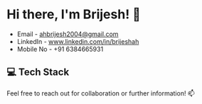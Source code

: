 # Hi there, I'm Brijesh! 👋

- Email - ahbrijesh2004@gmail.com
- LinkedIn - www.linkedin.com/in/brijeshah
- Mobile No - +91 6384665931

## 💻 Tech Stack


Feel free to reach out for collaboration or further information! 📫
